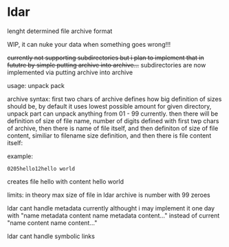 # ldar
lenght determined file archive format

WIP, it can nuke your data when something goes wrong!!!

~~currently not supporting subdirectories but i plan to implement that in fututre by simple putting archive into archive...~~
subdirectories are now implemented via putting archive into archive

usage:
  unpack
  pack

archive syntax:
  first two chars of archive defines how big definition of sizes should be, by default it uses lowest possible amount for given directory, unpack part can unpack anything from 01 - 99 currently. then there will be definition of size of file name, number of digits defined with first twp chars of archive, then there is name of file itself, and then definiton of size of file content, similiar to filename size definition, and then there is file content itself:
  
  example:
  ```
  0205hello12hello world
  
  ```
  creates file hello with content hello
  world
  

limits:
  in theory max size of file in ldar archive is number with 99 zeroes

  ldar cant handle metadata currently althought i may implement it one day with "name metadata content name metadata content..." instead of current "name content name content..."

  ldar cant handle symbolic links
